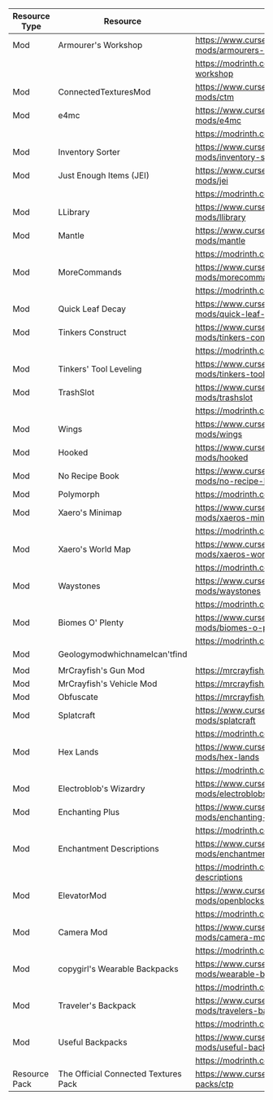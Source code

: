 | Resource Type | Resource                             | Sources                                                                    |
|---------------|--------------------------------------|----------------------------------------------------------------------------|
| Mod           | Armourer's Workshop                  | https://www.curseforge.com/minecraft/mc-mods/armourers-workshop            |
|               |                                      | https://modrinth.com/mod/armourers-workshop                                |
| Mod           | ConnectedTexturesMod                 | https://www.curseforge.com/minecraft/mc-mods/ctm                           |
| Mod           | e4mc                                 | https://www.curseforge.com/minecraft/mc-mods/e4mc                          |
|               |                                      | https://modrinth.com/mod/e4mc                                              |
| Mod           | Inventory Sorter                     | https://www.curseforge.com/minecraft/mc-mods/inventory-sorter              |
| Mod           | Just Enough Items (JEI)              | https://www.curseforge.com/minecraft/mc-mods/jei                           |
|               |                                      | https://modrinth.com/mod/jei                                               |
| Mod           | LLibrary                             | https://www.curseforge.com/minecraft/mc-mods/llibrary                      |
| Mod           | Mantle                               | https://www.curseforge.com/minecraft/mc-mods/mantle                        |
|               |                                      | https://modrinth.com/mod/mantle                                            |
| Mod           | MoreCommands                         | https://www.curseforge.com/minecraft/mc-mods/morecommands                  |
|               |                                      | https://modrinth.com/mod/morecommands                                      |
| Mod           | Quick Leaf Decay                     | https://www.curseforge.com/minecraft/mc-mods/quick-leaf-decay              |
| Mod           | Tinkers  Construct                   | https://www.curseforge.com/minecraft/mc-mods/tinkers-construct             |
|               |                                      | https://modrinth.com/mod/tinkers-construct                                 |
| Mod           | Tinkers' Tool Leveling               | https://www.curseforge.com/minecraft/mc-mods/tinkers-tool-leveling         |
| Mod           | TrashSlot                            | https://www.curseforge.com/minecraft/mc-mods/trashslot                     |
|               |                                      | https://modrinth.com/mod/trashslot                                         |
| Mod           | Wings                                | https://www.curseforge.com/minecraft/mc-mods/wings                         |
| Mod           | Hooked                               | https://www.curseforge.com/minecraft/mc-mods/hooked                        |
| Mod           | No Recipe Book                       | https://www.curseforge.com/minecraft/mc-mods/no-recipe-book                |
| Mod           | Polymorph                            | https://modrinth.com/mod/polymorph                                         |
| Mod           | Xaero's Minimap                      | https://www.curseforge.com/minecraft/mc-mods/xaeros-minimap                |
|               |                                      | https://modrinth.com/mod/xaeros-minimap                                    |
| Mod           | Xaero's World Map                    | https://www.curseforge.com/minecraft/mc-mods/xaeros-world-map              |
|               |                                      | https://modrinth.com/mod/xaeros-world-map                                  |
| Mod           | Waystones                            | https://www.curseforge.com/minecraft/mc-mods/waystones                     |
|               |                                      | https://modrinth.com/mod/waystones                                         |
| Mod           | Biomes O' Plenty                     | https://www.curseforge.com/minecraft/mc-mods/biomes-o-plenty               |
|               |                                      | https://modrinth.com/mod/biomes-o-plenty                                   |
| Mod           | GeologymodwhichnameIcan'tfind        |                                                                            |
|               |                                      |                                                                            |
| Mod           | MrCrayfish's Gun Mod                 | https://mrcrayfish.com/mods/cgm                                            |
| Mod           | MrCrayfish's Vehicle Mod             | https://mrcrayfish.com/mods/vehicle                                        |
| Mod           | Obfuscate                            | https://mrcrayfish.com/mods/obfuscate                                      |
| Mod           | Splatcraft                           | https://www.curseforge.com/minecraft/mc-mods/splatcraft                    |
|               |                                      | https://modrinth.com/mod/splatcraft                                        |
| Mod           | Hex Lands                            | https://www.curseforge.com/minecraft/mc-mods/hex-lands                     |
|               |                                      | https://modrinth.com/mod/hexlands                                          |
| Mod           | Electroblob's Wizardry               | https://www.curseforge.com/minecraft/mc-mods/electroblobs-wizardry         |
| Mod           | Enchanting Plus                      | https://www.curseforge.com/minecraft/mc-mods/enchanting-plus               |
|               |                                      | https://modrinth.com/mod/enchanting-plus                                   |
| Mod           | Enchantment Descriptions             | https://www.curseforge.com/minecraft/mc-mods/enchantment-descriptions      |
|               |                                      | https://modrinth.com/mod/enchantment-descriptions                          |
| Mod           | ElevatorMod                          | https://www.curseforge.com/minecraft/mc-mods/openblocks-elevator           |
|               |                                      | https://modrinth.com/mod/elevatormod                                       |
| Mod           | Camera Mod                           | https://www.curseforge.com/minecraft/mc-mods/camera-mod                    |
|               |                                      | https://modrinth.com/mod/camera-mod                                        |
| Mod           | copygirl's Wearable Backpacks        | https://www.curseforge.com/minecraft/mc-mods/wearable-backpacks            |
|               |                                      | https://modrinth.com/mod/wearablebackpacks                                 |
| Mod           | Traveler's Backpack                  | https://www.curseforge.com/minecraft/mc-mods/travelers-backpack            |
|               |                                      | https://modrinth.com/mod/travelersbackpack                                 |
| Mod           | Useful Backpacks                     | https://www.curseforge.com/minecraft/mc-mods/useful-backpacks              |
|               |                                      | https://modrinth.com/mod/useful-backpacks                                  |
| Resource Pack | The Official Connected Textures Pack | https://www.curseforge.com/minecraft/texture-packs/ctp                     |
